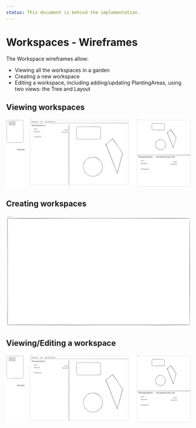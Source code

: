 ```yaml
---
status: This document is behind the implementation.
---
```


# Workspaces - Wireframes

The Workspace wireframes allow:

- Viewing all the workspaces in a garden
- Creating a new workspace
- Editing a workspace, including adding/updating PlantingAreas, using two views: the Tree and Layout

## Viewing workspaces

![Workspaces Wireframes](./wireframes/workspaces.excalidraw.png)

## Creating workspaces

![Create Workspace Wireframe](./wireframes/create.excalidraw.png)

## Viewing/Editing a workspace

![Workspace Wireframe](./wireframes/workspace.excalidraw.png)
